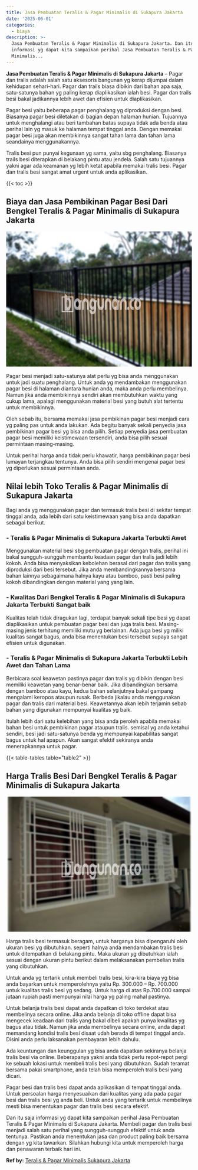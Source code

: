 ```yaml
---
title: Jasa Pembuatan Teralis & Pagar Minimalis di Sukapura Jakarta
date: '2025-06-01'
categories:
  - biaya
description: >-
  Jasa Pembuatan Teralis & Pagar Minimalis di Sukapura Jakarta. Dan itu saja
  informasi yg dapat kita sampaikan perihal Jasa Pembuatan Teralis & Pagar
  Minimalis...
---
```


**Jasa Pembuatan Teralis & Pagar Minimalis di Sukapura Jakarta** – Pagar dan tralis adalah salah satu aksesoris bangunan yg kerap dijumpai dalam kehidupan sehari-hari. Pagar dan trails biasa dibikin dari bahan apa saja, satu-satunya bahan yg paling kerap diaplikasikan ialah besi. Pagar dan trails besi bakal jadikannya lebih awet dan efisien untuk diaplikasikan.

Pagar besi yaitu beberapa pagar penghalang yg diproduksi dengan besi. Biasanya pagar besi diletakan di bagian depan halaman hunian. Tujuannya untuk menghalangi atau beri tambahan batas supaya tidak ada benda atau perihal lain yg masuk ke halaman tempat tinggal anda. Dengan memakai pagar besi juga akan membikinnya sangat tahan lama dan tahan lama seandainya menggunakannya.

Tralis besi pun punyai kegunaan yg sama, yaitu sbg penghalang. Biasanya trails besi diterapkan di belakang pintu atau jendela. Salah satu tujuannya yakni agar ada keamanan yg lebih ketat apabila memakai tralis besi. Pagar dan tralis besi sangat amat urgent untuk anda aplikasikan.

{{< toc >}}

## Biaya dan Jasa Pembikinan Pagar Besi Dari Bengkel Teralis & Pagar Minimalis di Sukapura Jakarta

![Jasa Pembuatan Teralis & Pagar Minimalis di Sukapura Jakarta](/images/pagar-minimalis-murah-63.png)

Pagar besi menjadi satu-satunya alat perlu yg bisa anda menggunakan untuk jadi suatu penghalang. Untuk anda yg mendambakan menggunakan pagar besi di halaman diantara hunian anda, maka anda perlu membelinya. Namun jika anda membikinnya sendiri akan membutuhkan waktu yang cukup lama, apalagi menggunakan material besi yang butuh alat tertentu untuk membikinnya.

Oleh sebab itu, bersama memakai jasa pembikinan pagar besi menjadi cara yg paling pas untuk anda lakukan. Ada begitu banyak sekali penyedia jasa pembikinan pagar besi yg bisa anda pilih. Setiap penyedia jasa pembuatan pagar besi memiliki keistimewaan tersendiri, anda bisa pilih sesuai permintaan masing-masing.

Untuk perihal harga anda tidak perlu khawatir, harga pembikinan pagar besi lumayan terjangkau tentunya. Anda bisa pilih sendiri mengenai pagar besi yg diperlukan sesuai permintaan anda.

## Nilai lebih Toko Teralis & Pagar Minimalis di Sukapura Jakarta

Bagi anda yg menggunakan pagar dan termasuk tralis besi di sekitar tempat tinggal anda, ada lebih dari satu keistimewaan yang bisa anda dapatkan sebagai berikut.

### \- Teralis & Pagar Minimalis di Sukapura Jakarta Terbukti Awet

Menggunakan material besi sbg pembuatan pagar dengan tralis, perihal ini bakal sungguh-sungguh membantu keadaan pagar dan tralis jadi lebih kokoh. Anda bisa menyaksikan kebolehan berasal dari pagar dan tralis yang diproduksi dari besi tersebut. Jika anda membandingkannya bersama bahan lainnya sebagaimana halnya kayu atau bamboo, pasti besi paling kokoh dibandingkan dengan material yang yang lain.

### \- Kwalitas Dari Bengkel Teralis & Pagar Minimalis di Sukapura Jakarta Terbukti Sangat baik

Kualitas telah tidak diragukan lagi, terdapat banyak sekali tipe besi yg dapat diaplikasikan untuk pembuatan pagar besi dan juga tralis besi. Masing-masing jenis terhitung memiliki mutu yg berlainan. Ada juga besi yg miliki kualitas sangat bagus, anda bisa menentukan besi tersebut supaya sangat efisien untuk digunakan.

### \- Teralis & Pagar Minimalis di Sukapura Jakarta Terbukti Lebih Awet dan Tahan Lama

Berbicara soal keawetan pastinya pagar dan tralis yg dibikin dengan besi memiliki keawetan yang benar-benar baik. Jika dibandingkan bersama dengan bamboo atau kayu, kedua bahan selanjutnya bakal gampang mengalami keropos ataupun rusak. Berbeda jikalau anda menggunakan pagar dan tralis dari material besi. Keawetannya akan lebih terjamin sebab bahan yang digunakan mempunyai kualitas yg baik.

Itulah lebih dari satu kelebihan yang bisa anda peroleh apabila memakai bahan besi untuk pembikinan pagar ataupun tralis. semisal yg anda ketahui sendiri, besi jadi satu-satunya benda yg mempunyai kapabilitas sangat bagus untuk hal apapun. Akan sangat efektif sekiranya anda menerapkannya untuk pagar.

{{< table-tables table="table2" >}}

## Harga Tralis Besi Dari Bengkel Teralis & Pagar Minimalis di Sukapura Jakarta

![Jasa Pembuatan Teralis & Pagar Minimalis di Sukapura Jakarta](/images/teralis-minimalis-murah-23.png)

Harga tralis besi termasuk beragam, untuk harganya bisa dipengaruhi oleh ukuran besi yg dibutuhkan. seperti halnya anda mendambakan tralis besi untuk ditempatkan di belakang pintu. Maka ukuran yg dibutuhkan ialah sesuai dengan ukuran pintu berikut dalam melaksanakan pembelian tralis yang dibutuhkan.

Untuk anda yg tertarik untuk membeli tralis besi, kira-kira biaya yg bisa anda bayarkan untuk memperolehnya yaitu Rp. 300.000 – Rp. 700.000 untuk kualitas tralis besi yg sedang. Untuk harga di atas Rp.700.000 sampai jutaan rupiah pasti mempunyai nilai harga yg paling mahal pastinya.

Untuk belanja tralis besi dapat anda dapatkan di toko terdekat atau membelinya secara online. Jika anda belanja di toko offline dapat bisa mengecek keadaan dari tralis yang bakal dibeli apakah punya kwalitas yg bagus atau tidak. Namun jika anda membelinya secara online, anda dapat memandang kondisi tralis besi disaat udah berada di tempat tinggal anda. Disini anda perlu laksanakan pembayaran lebih dahulu.

Ada keuntungan dan keunggulan yg bisa anda dapatkan sekiranya belanja tralis besi via online. Beberapanya yakni anda tidak perlu repot-repot pergi ke sebuah lokasi untuk membeli tralis besi yang dibutuhkan. Sudah teramat bersama pakai smartphone, anda telah bisa memperoleh tralis besi yang dicari.

Pagar besi dan tralis besi dapat anda aplikasikan di tempat tinggal anda. Untuk persoalan harga menyesuaikan dari kualitas yang ada pada pagar besi dan tralis besi yg anda beli. Untuk anda yang tertarik untuk membelinya mesti bisa menentukan pagar dan tralis besi secara efektif.

Dan itu saja informasi yg dapat kita sampaikan perihal Jasa Pembuatan Teralis & Pagar Minimalis di Sukapura Jakarta. Membeli pagar dan tralis besi menjadi salah satu perihal yang sungguh-sungguh efektif untuk anda tentunya. Pastikan anda menentukan jasa dan product paling baik bersama dengan yg kita tawarkan. Silahkan hubungi kita untuk memperoleh harga dan penawaran terbaik hari ini.

**Ref by:** [Teralis & Pagar Minimalis Sukapura Jakarta](https://id.wikipedia.org/wiki/Teralis)
